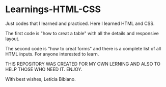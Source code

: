 # Learnings-HTML-CSS
 Just codes that I learned and practiced. Here I learned HTML and CSS.

The first code is "how to creat a table" with all the details and responsive layout.

The second code is "how to creat forms" and there is a complete list of all HTML inputs. For anyone interested to learn.

THIS REPOSITORY WAS CREATED FOR MY OWN LERNING AND ALSO TO HELP THOSE WHO NEED IT. ENJOY.

With best wishes, Letícia Bibiano.
